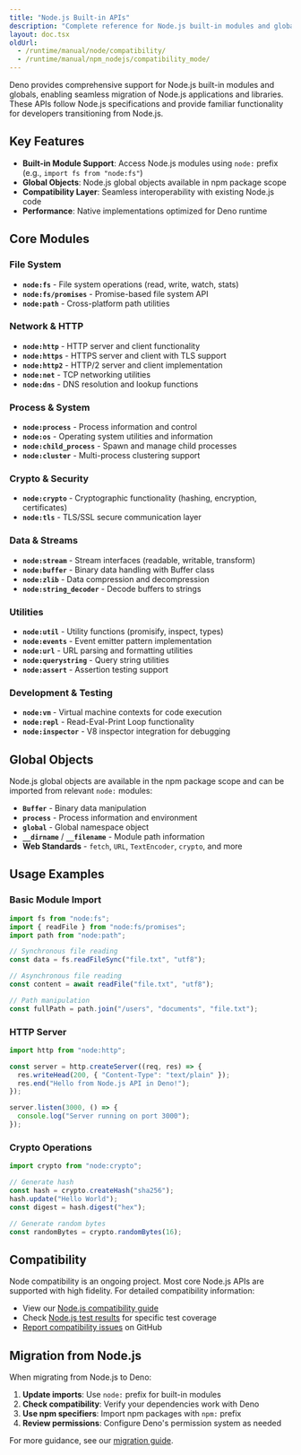 ```yaml
---
title: "Node.js Built-in APIs"
description: "Complete reference for Node.js built-in modules and globals supported in Deno. Explore Node.js APIs including fs, http, crypto, process, buffer, and more with compatibility information."
layout: doc.tsx
oldUrl:
  - /runtime/manual/node/compatibility/
  - /runtime/manual/npm_nodejs/compatibility_mode/
---
```


Deno provides comprehensive support for Node.js built-in modules and globals,
enabling seamless migration of Node.js applications and libraries. These APIs
follow Node.js specifications and provide familiar functionality for developers
transitioning from Node.js.

## Key Features

- **Built-in Module Support**: Access Node.js modules using `node:` prefix
  (e.g., `import fs from "node:fs"`)
- **Global Objects**: Node.js global objects available in npm package scope
- **Compatibility Layer**: Seamless interoperability with existing Node.js code
- **Performance**: Native implementations optimized for Deno runtime

## Core Modules

### File System

- **`node:fs`** - File system operations (read, write, watch, stats)
- **`node:fs/promises`** - Promise-based file system API
- **`node:path`** - Cross-platform path utilities

### Network & HTTP

- **`node:http`** - HTTP server and client functionality
- **`node:https`** - HTTPS server and client with TLS support
- **`node:http2`** - HTTP/2 server and client implementation
- **`node:net`** - TCP networking utilities
- **`node:dns`** - DNS resolution and lookup functions

### Process & System

- **`node:process`** - Process information and control
- **`node:os`** - Operating system utilities and information
- **`node:child_process`** - Spawn and manage child processes
- **`node:cluster`** - Multi-process clustering support

### Crypto & Security

- **`node:crypto`** - Cryptographic functionality (hashing, encryption,
  certificates)
- **`node:tls`** - TLS/SSL secure communication layer

### Data & Streams

- **`node:stream`** - Stream interfaces (readable, writable, transform)
- **`node:buffer`** - Binary data handling with Buffer class
- **`node:zlib`** - Data compression and decompression
- **`node:string_decoder`** - Decode buffers to strings

### Utilities

- **`node:util`** - Utility functions (promisify, inspect, types)
- **`node:events`** - Event emitter pattern implementation
- **`node:url`** - URL parsing and formatting utilities
- **`node:querystring`** - Query string utilities
- **`node:assert`** - Assertion testing support

### Development & Testing

- **`node:vm`** - Virtual machine contexts for code execution
- **`node:repl`** - Read-Eval-Print Loop functionality
- **`node:inspector`** - V8 inspector integration for debugging

## Global Objects

Node.js global objects are available in the npm package scope and can be
imported from relevant `node:` modules:

- **`Buffer`** - Binary data manipulation
- **`process`** - Process information and environment
- **`global`** - Global namespace object
- **`__dirname`** / **`__filename`** - Module path information
- **Web Standards** - `fetch`, `URL`, `TextEncoder`, `crypto`, and more

## Usage Examples

### Basic Module Import

```javascript
import fs from "node:fs";
import { readFile } from "node:fs/promises";
import path from "node:path";

// Synchronous file reading
const data = fs.readFileSync("file.txt", "utf8");

// Asynchronous file reading
const content = await readFile("file.txt", "utf8");

// Path manipulation
const fullPath = path.join("/users", "documents", "file.txt");
```

### HTTP Server

```javascript
import http from "node:http";

const server = http.createServer((req, res) => {
  res.writeHead(200, { "Content-Type": "text/plain" });
  res.end("Hello from Node.js API in Deno!");
});

server.listen(3000, () => {
  console.log("Server running on port 3000");
});
```

### Crypto Operations

```javascript
import crypto from "node:crypto";

// Generate hash
const hash = crypto.createHash("sha256");
hash.update("Hello World");
const digest = hash.digest("hex");

// Generate random bytes
const randomBytes = crypto.randomBytes(16);
```

## Compatibility

Node compatibility is an ongoing project. Most core Node.js APIs are supported
with high fidelity. For detailed compatibility information:

- View our [Node.js compatibility guide](/runtime/reference/node_apis/)
- Check [Node.js test results](https://node-test-viewer.deno.dev/) for specific
  test coverage
- [Report compatibility issues](https://github.com/denoland/deno/issues) on
  GitHub

## Migration from Node.js

When migrating from Node.js to Deno:

1. **Update imports**: Use `node:` prefix for built-in modules
2. **Check compatibility**: Verify your dependencies work with Deno
3. **Use npm specifiers**: Import npm packages with `npm:` prefix
4. **Review permissions**: Configure Deno's permission system as needed

For more guidance, see our
[migration guide](/runtime/reference/migration_guide/).

